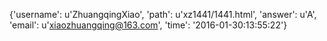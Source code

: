 {'username': u'ZhuangqingXiao', 'path': u'xz1441/1441.html', 'answer': u'A', 'email': u'xiaozhuangqing@163.com', 'time': '2016-01-30:13:55:22'}